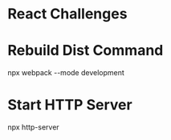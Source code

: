 # React Challenges

# Rebuild Dist Command
npx webpack --mode development

# Start HTTP Server
npx http-server  
